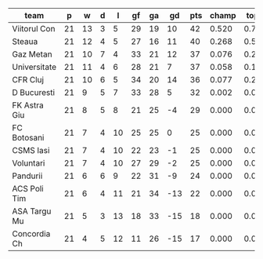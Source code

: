 |     team     | p  | w  | d | l  | gf | ga | gd  | pts | champ | top2  | top3  | top4  |  5-7  | bot4  | bot3  | bot2  |
|--------------|----|----|---|----|----|----|-----|-----|-------|-------|-------|-------|-------|-------|-------|-------|
| Viitorul Con | 21 | 13 | 3 |  5 | 29 | 19 |  10 |  42 | 0.520 | 0.794 | 0.921 | 0.979 | 0.021 | 0.000 | 0.000 | 0.000|
| Steaua       | 21 | 12 | 4 |  5 | 27 | 16 |  11 |  40 | 0.268 | 0.568 | 0.770 | 0.909 | 0.092 | 0.000 | 0.000 | 0.000|
| Gaz Metan    | 21 | 10 | 7 |  4 | 33 | 21 |  12 |  37 | 0.076 | 0.226 | 0.443 | 0.656 | 0.343 | 0.000 | 0.000 | 0.000|
| Universitate | 21 | 11 | 4 |  6 | 28 | 21 |   7 |  37 | 0.058 | 0.185 | 0.387 | 0.632 | 0.367 | 0.000 | 0.000 | 0.000|
| CFR Cluj     | 21 | 10 | 6 |  5 | 34 | 20 |  14 |  36 | 0.077 | 0.218 | 0.436 | 0.689 | 0.310 | 0.000 | 0.000 | 0.000|
| D Bucuresti  | 21 |  9 | 5 |  7 | 33 | 28 |   5 |  32 | 0.002 | 0.011 | 0.044 | 0.129 | 0.820 | 0.000 | 0.000 | 0.000|
| FK Astra Giu | 21 |  8 | 5 |  8 | 21 | 25 |  -4 |  29 | 0.000 | 0.000 | 0.001 | 0.006 | 0.654 | 0.015 | 0.002 | 0.000|
| FC Botosani  | 21 |  7 | 4 | 10 | 25 | 25 |   0 |  25 | 0.000 | 0.000 | 0.000 | 0.000 | 0.165 | 0.172 | 0.055 | 0.006|
| CSMS Iasi    | 21 |  7 | 4 | 10 | 22 | 23 |  -1 |  25 | 0.000 | 0.000 | 0.000 | 0.000 | 0.108 | 0.274 | 0.117 | 0.010|
| Voluntari    | 21 |  7 | 4 | 10 | 27 | 29 |  -2 |  25 | 0.000 | 0.000 | 0.000 | 0.000 | 0.074 | 0.294 | 0.110 | 0.014|
| Pandurii     | 21 |  6 | 6 |  9 | 22 | 31 |  -9 |  24 | 0.000 | 0.000 | 0.000 | 0.000 | 0.040 | 0.492 | 0.222 | 0.040|
| ACS Poli Tim | 21 |  6 | 4 | 11 | 21 | 34 | -13 |  22 | 0.000 | 0.000 | 0.000 | 0.000 | 0.007 | 0.772 | 0.564 | 0.180|
| ASA Targu Mu | 21 |  5 | 3 | 13 | 18 | 33 | -15 |  18 | 0.000 | 0.000 | 0.000 | 0.000 | 0.000 | 0.989 | 0.961 | 0.863|
| Concordia Ch | 21 |  4 | 5 | 12 | 11 | 26 | -15 |  17 | 0.000 | 0.000 | 0.000 | 0.000 | 0.000 | 0.991 | 0.968 | 0.885|
